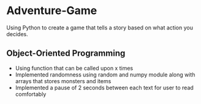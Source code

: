 # Adventure-Game
Using Python to create a game that tells a story based on what action you decides. 

## Object-Oriented Programming
* Using function that can be called upon x times
* Implemented randomness using random and numpy module along with arrays that stores monsters and items
* Implemented a pause of 2 seconds between each text for user to read comfortably 
